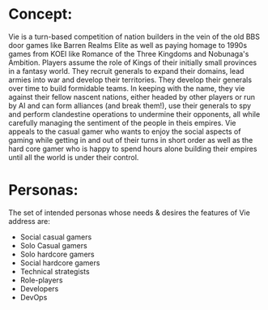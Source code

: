 
# Concept:
Vie is a turn-based competition of nation builders in the vein of the old BBS door games like Barren Realms Elite as well as paying homage to 1990s games from KOEI like Romance of the Three Kingdoms and Nobunaga's Ambition.  Players assume the role of Kings of their initially small provinces in a fantasy world.  They recruit generals to expand their domains, lead armies into war and develop their territories.  They develop their generals over time to build formidable teams.  In keeping with the name, they vie against their fellow nascent nations, either headed by other players or run by AI and can form alliances (and break them!), use their generals to spy and perform clandestine operations to undermine their opponents, all while carefully managing the sentiment of the people in theis empires.  Vie appeals to the casual gamer who wants to enjoy the social aspects of gaming while getting in and out of their turns in short order as well as the hard core gamer who is happy to spend hours alone building their empires until all the world is under their control.  

# Personas:
The set of intended personas whose needs & desires the features of Vie address are:
- Social casual gamers
- Solo Casual gamers
- Solo hardcore gamers
- Social hardcore gamers
- Technical strategists
- Role-players
- Developers
- DevOps
